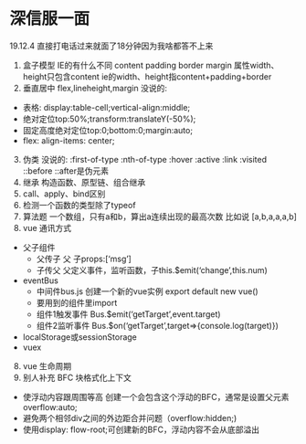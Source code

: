 # 深信服一面
19.12.4 直接打电话过来就面了18分钟因为我啥都答不上来
1. 盒子模型 
IE的有什么不同
content  padding  border  margin
属性width、height只包含content
ie的width、height指content+padding+border
2. 垂直居中
flex,lineheight,margin
没说的: 
* 表格: display:table-cell;vertical-align:middle;
* 绝对定位top:50%;transform:translateY(-50%);
* 固定高度绝对定位top:0;bottom:0;margin:auto;
* flex: align-items: center;

3. 伪类
没说的:
:first-of-type  :nth-of-type  :hover  :active  :link  :visited
::before ::after是伪元素
4. 继承
构造函数、原型链、组合继承
5. call、apply、bind区别
6. 检测一个函数的类型除了typeof
7. 算法题
一个数组，只有a和b，算出a连续出现的最高次数
比如说 [a,b,a,a,a,b]
7. vue 通讯方式
* 父子组件
	* 父传子 父<child :msg=“msg”></child> 子props:[‘msg’]
	* 子传父  父定义事件，监听函数，子this.$emit(‘change’,this.num)
* eventBus
	* 中间件bus.js 创建一个新的vue实例 export default new vue()
	* 要用到的组件里import
	* 组件1触发事件  Bus.$emit(‘getTarget’,event.target)
	* 组件2监听事件  Bus.$on(‘getTarget’,target=>{console.log(target)})
* localStorage或sessionStorage
* vuex

8. vue 生命周期
9. 别人补充
BFC 块格式化上下文
* 使浮动内容跟周围等高
创建一个会包含这个浮动的BFC，通常是设置父元素overflow:auto;
* 避免两个相邻div之间的外边距合并问题（overflow:hidden;)
* 使用display: flow-root;可创建新的BFC，浮动内容不会从底部溢出